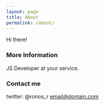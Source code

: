 ```yaml
---
layout: page
title: About
permalink: /about/
---
```


Hi there!

### More Information

JS Developer at your service.

### Contact me
twitter: @ronos_r
[email@domain.com](mailto:email@domain.com)

